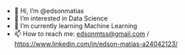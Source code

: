 - 👋 Hi, I’m @edsonmatias
- 👀 I’m interested in Data Science
- 🌱 I’m currently learning Machine Learning
- 📫 How to reach me: edsonmtss@gmail.com / https://www.linkedin.com/in/edson-matias-a24042123/

<!---
edsonmatias/edsonmatias is a ✨ special ✨ repository because its `README.md` (this file) appears on your GitHub profile.
You can click the Preview link to take a look at your changes.
--->
